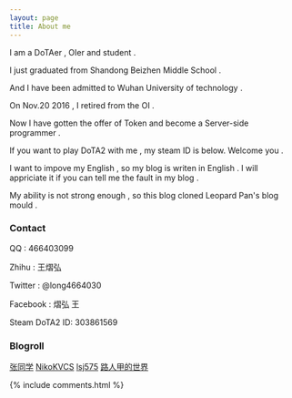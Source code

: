 ```yaml
---
layout: page
title: About me
---
```


<link rel="stylesheet" href="../css/buttons.css">

I am a DoTAer , OIer and student .

<p>

I just graduated from Shandong Beizhen Middle School .

<p>

And I have been admitted to Wuhan University of technology .

<p>

On Nov.20 2016 , I retired from the OI .

<p>
  
Now I have gotten the offer of Token and become a Server-side programmer .

<p>

If you want to play DoTA2 with me , my steam ID is below. Welcome you .

<p>

I want to impove my English , so my blog is writen in English . I will appriciate it if you can tell me the fault in my blog .

<p>

My ability is not strong enough , so this blog cloned Leopard Pan's blog mould .

<p>

<h3> Contact </h3>

<p>

QQ : 466403099

<p>

Zhihu : 王熠弘

<p>

Twitter : @long4664030

<p>

Facebook : 熠弘 王

<p>

Steam DoTA2 ID: 303861569

<p>

<h3> Blogroll </h3>

<p>

<a href="http://blog.zhangone.top/" class="button button-raised button-pill button-inverse">张同学</a>
<a href="https://nikokvcs.github.io/" class="button button-raised button-pill button-inverse" >NikoKVCS</a>
<a href="https://lsj575.github.io/" class="button button-raised button-pill button-inverse" >lsj575</a>
<a href="http://untitled.pw/" class="button button-raised button-pill button-inverse" >路人甲的世界</a>  

<p>

{% include comments.html %}



